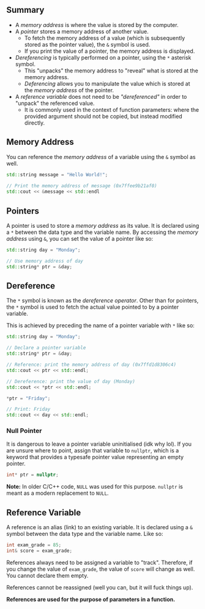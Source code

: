 ## Summary
- A *memory address* is where the value is stored by the computer.
- A *pointer* stores a memory address of another value.
	- To fetch the memory address of a value (which is subsequently stored as the pointer value), the `&` symbol is used.
	- If you print the value of a pointer, the memory address is displayed.
- *Dereferencing* is typically performed on a pointer, using the `*` asterisk symbol.
	- This "unpacks" the memory address to "reveal" what is stored at the memory address.
	- *Deferencing* allows you to manipulate the value which is stored at the *memory address* of the pointer.
- A *reference variable* does not need to be *"dereferenced"* in order to "unpack" the referenced value. 
	- It is commonly used in the context of function parameters: where the provided argument should not be copied, but instead modified directly.

## Memory Address
You can reference the *memory address* of a variable using the `&` symbol as well.
```cpp
std::string message = "Hello World!";
 
// Print the memory address of message (0x7ffee9b21af0)
std::cout << &message << std::endl
```
## Pointers
A pointer is used to store a *memory address* as its value. It is declared using a `*` between the data type and the variable name. By accessing the *memory address* using `&`, you can set the value of a pointer like so:
```cpp
std::string day = "Monday";

// Use memory address of day
std::string* ptr = &day;
```
## Dereference
The `*` symbol is known as the *dereference operator*. Other than for pointers, the `*` symbol is used to fetch the actual value pointed to by a pointer variable.

This is achieved by preceding the name of a pointer variable with `*` like so:
```cpp
std::string day = "Monday";

// Declare a pointer variable
std::string* ptr = &day;

// Reference: print the memory address of day (0x7ffd1d8306c4)
std::cout << ptr << std::endl;

// Dereference: print the value of day (Monday)
std::cout << *ptr << std::endl;

*ptr = "Friday";

// Print: Friday
std::cout << day << std::endl;

```

### Null Pointer
It is dangerous to leave a pointer variable uninitialised (idk why lol). If you are unsure where to point, assign that variable to `nullptr`, which is a keyword that provides a typesafe pointer value representing an empty pointer.
```cpp
int* ptr = nullptr;

```
**Note:** In older C/C++ code, `NULL` was used for this purpose. `nullptr` is meant as a modern replacement to `NULL`.


## Reference Variable
A reference is an alias (link) to an existing variable. It is declared using a `&` symbol between the data type and the variable name. Like so:
```cpp
int exam_grade = 85;
int& score = exam_grade;
```

References always need to be assigned a variable to "track". Therefore, if you change the value of `exam_grade`, the value of `score` will change as well. You cannot declare them empty.

References cannot be reassigned (well you can, but it will fuck things up).

**References are used for the purpose of parameters in a function.**




